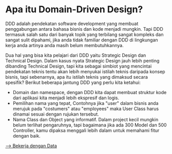 # Apa itu Domain-Driven Design?

DDD adalah pendekatan software development yang membuat penggabungan antara bahasa bisnis dan kode menjadi mungkin. Tapi DDD termasuk salah satu dari banyak topik yang terbilang sangat kompleks dan sangat sulit dipahami, jika anda tidak familiar dengan DDD di lingkungan kerja anda artinya anda masih belum membutuhkannya.

Dua hal yang bisa kita pelajari dari DDD yaitu Strategic Design dan Technical Design. Dalam kasus nyata Strategic Design jauh lebih penting dibanding Technical Design, tapi kita sebagai simbiot yang mencintai pendekatan teknis tentu akan lebih menyukai istilah teknis daripada konsep bisnis, tapi sebenarnya, apa itu istilah teknis yang dimaksud secara spesifik? Berikut beberapa jantung DDD yang perlu kita ketahui:

-   Domain dan namespace, dengan DDD kita dapat membuat struktur kode dari aplikasi kita menjadi lebih ekspresif dan logis.
-   Pemilihan nama yang tepat, Contohnya jika "user" dalam bisnis anda merujuk pada "costumers" atau "employees" maka User Class harus dinamai sesuai dengan rujukan tersebut.
-   Nama Class dan Object yang informatif. Dalam project kecil mungkin belum terlihat pengaruhnya, tapi bagaimana jika ada 300 Model dan 500 Controller, kamu dipaksa menggali lebih dalam untuk memahami fitur dengan baik.

[--> Bekerja dengan Data](./02%20-%20Bekerja%20dengan%20Data.md)
